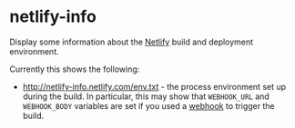 netlify-info
============

Display some information about the [Netlify](https://www.netlify.com/)
build and deployment environment.

Currently this shows the following:

* <http://netlify-info.netlify.com/env.txt> - the process environment
  set up during the build. In particular, this may show that
  `WEBHOOK_URL` and `WEBHOOK_BODY` variables are set if you used
  a [webhook](https://www.netlify.com/docs/webhooks) to trigger the
  build.
